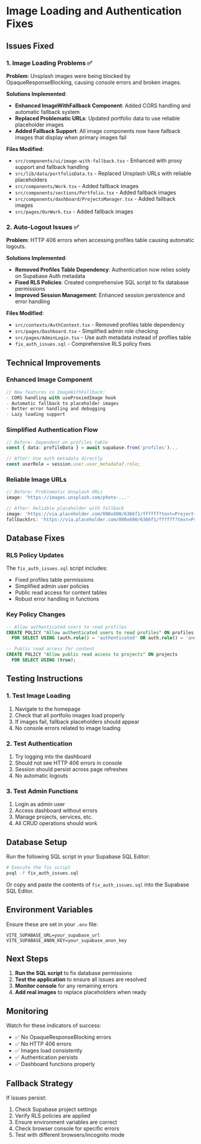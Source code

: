# Image Loading and Authentication Fixes

## Issues Fixed

### 1. Image Loading Problems ✅
**Problem**: Unsplash images were being blocked by OpaqueResponseBlocking, causing console errors and broken images.

**Solutions Implemented**:
- **Enhanced ImageWithFallback Component**: Added CORS handling and automatic fallback system
- **Replaced Problematic URLs**: Updated portfolio data to use reliable placeholder images
- **Added Fallback Support**: All image components now have fallback images that display when primary images fail

**Files Modified**:
- `src/components/ui/image-with-fallback.tsx` - Enhanced with proxy support and fallback handling
- `src/lib/data/portfolioData.ts` - Replaced Unsplash URLs with reliable placeholders
- `src/components/Work.tsx` - Added fallback images
- `src/components/sections/Portfolio.tsx` - Added fallback images
- `src/components/dashboard/ProjectsManager.tsx` - Added fallback images
- `src/pages/OurWork.tsx` - Added fallback images

### 2. Auto-Logout Issues ✅
**Problem**: HTTP 406 errors when accessing profiles table causing automatic logouts.

**Solutions Implemented**:
- **Removed Profiles Table Dependency**: Authentication now relies solely on Supabase Auth metadata
- **Fixed RLS Policies**: Created comprehensive SQL script to fix database permissions
- **Improved Session Management**: Enhanced session persistence and error handling

**Files Modified**:
- `src/contexts/AuthContext.tsx` - Removed profiles table dependency
- `src/pages/Dashboard.tsx` - Simplified admin role checking
- `src/pages/AdminLogin.tsx` - Use auth metadata instead of profiles table
- `fix_auth_issues.sql` - Comprehensive RLS policy fixes

## Technical Improvements

### Enhanced Image Component
```typescript
// New features in ImageWithFallback:
- CORS handling with useProxiedImage hook
- Automatic fallback to placeholder images
- Better error handling and debugging
- Lazy loading support
```

### Simplified Authentication Flow
```typescript
// Before: Dependent on profiles table
const { data: profileData } = await supabase.from('profiles')...

// After: Use auth metadata directly
const userRole = session.user.user_metadata?.role;
```

### Reliable Image URLs
```typescript
// Before: Problematic Unsplash URLs
image: 'https://images.unsplash.com/photo-...'

// After: Reliable placeholder with fallback
image: 'https://via.placeholder.com/800x600/6366f1/ffffff?text=Project+Name'
fallbackSrc: 'https://via.placeholder.com/800x600/6366f1/ffffff?text=Project+Name'
```

## Database Fixes

### RLS Policy Updates
The `fix_auth_issues.sql` script includes:
- Fixed profiles table permissions
- Simplified admin user policies
- Public read access for content tables
- Robust error handling in functions

### Key Policy Changes
```sql
-- Allow authenticated users to read profiles
CREATE POLICY "Allow authenticated users to read profiles" ON profiles
  FOR SELECT USING (auth.role() = 'authenticated' OR auth.role() = 'anon');

-- Public read access for content
CREATE POLICY "Allow public read access to projects" ON projects
  FOR SELECT USING (true);
```

## Testing Instructions

### 1. Test Image Loading
1. Navigate to the homepage
2. Check that all portfolio images load properly
3. If images fail, fallback placeholders should appear
4. No console errors related to image loading

### 2. Test Authentication
1. Try logging into the dashboard
2. Should not see HTTP 406 errors in console
3. Session should persist across page refreshes
4. No automatic logouts

### 3. Test Admin Functions
1. Login as admin user
2. Access dashboard without errors
3. Manage projects, services, etc.
4. All CRUD operations should work

## Database Setup

Run the following SQL script in your Supabase SQL Editor:

```bash
# Execute the fix script
psql -f fix_auth_issues.sql
```

Or copy and paste the contents of `fix_auth_issues.sql` into the Supabase SQL Editor.

## Environment Variables

Ensure these are set in your `.env` file:
```
VITE_SUPABASE_URL=your_supabase_url
VITE_SUPABASE_ANON_KEY=your_supabase_anon_key
```

## Next Steps

1. **Run the SQL script** to fix database permissions
2. **Test the application** to ensure all issues are resolved
3. **Monitor console** for any remaining errors
4. **Add real images** to replace placeholders when ready

## Monitoring

Watch for these indicators of success:
- ✅ No OpaqueResponseBlocking errors
- ✅ No HTTP 406 errors
- ✅ Images load consistently
- ✅ Authentication persists
- ✅ Dashboard functions properly

## Fallback Strategy

If issues persist:
1. Check Supabase project settings
2. Verify RLS policies are applied
3. Ensure environment variables are correct
4. Check browser console for specific errors
5. Test with different browsers/incognito mode
